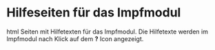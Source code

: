 # Hilfeseiten für das Impfmodul
html Seiten mit Hilfetexten für das Impfmodul. Die Hilfetexte werden im Impfmodul
nach Klick auf dem **?** Icon angezeigt. 
